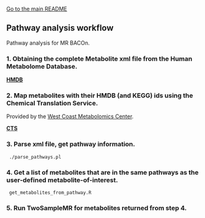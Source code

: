 [Go to the main README](https://github.com/NCBI-Hackathons/MR_BACOn/blob/master/README.md)

<h2>Pathway analysis workflow</h2>

Pathway analysis for MR BACOn.

### 1. Obtaining the complete Metabolite xml file from the Human Metabolome Database.

[**HMDB**](http://www.hmdb.ca/downloads )

### 2. Map metabolites with their HMDB (and KEGG) ids using the Chemical Translation Service.

Provided by the [West Coast Metabolomics Center](http://metabolomics.ucdavis.edu/Downloads).

[**CTS**](http://cts.fiehnlab.ucdavis.edu/ )

### 3. Parse xml file, get pathway information.
	 ./parse_pathways.pl
### 4. Get a list of metabolites that are in the same pathways as the user-defined metabolite-of-interest.
	 get_metabolites_from_pathway.R

### 5. Run TwoSampleMR for metabolites returned from step 4.
